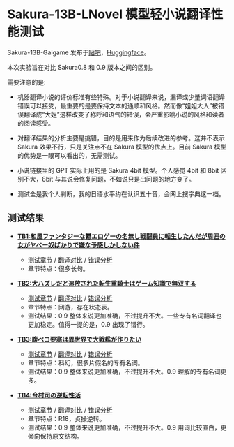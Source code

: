 # Sakura-13B-LNovel 模型轻小说翻译性能测试

Sakura-13B-Galgame 发布于[贴吧](https://tieba.baidu.com/p/8612129239)，[Huggingface](https://huggingface.co/SakuraLLM)。

本次实验旨在对比 Sakura0.8 和 0.9 版本之间的区别。

需要注意的是:

- 机器翻译小说的评价标准有些特殊。对于小说翻译来说，漏译或少量词语翻译错误可以接受，最重要的是要保持文本的通顺和风格。然而像“姐姐大人”被错误翻译成“大姐”这样改变了称呼和语气的错误，会严重影响小说的风格和读者的阅读感受。

- 对翻译结果的分析主要是挑错，目的是用来作为后续改进的参考。这并不表示 Sakura 效果不行，只是关注点不在 Sakura 模型的优点上。目前 Sakura 模型的优势是一眼可以看出的，无需测试。

- 小说链接里的 GPT 实际上用的是 Sakura 4bit 模型。个人感觉 4bit 和 8bit 区别不大，8bit 与其说会修复问题，不如说只是出问题的地方变了。

- 测试全是我个人判断，我的日语水平约在认识五十音，会网上搜字典这一档。

## 测试结果

- **[TB1:和風ファンタジーな鬱エロゲーの名無し戦闘員に転生したんだが周囲の女がヤベー奴ばかりで嫌な予感しかしない件](https://books.fishhawk.top/novel/hameln/232822)**

  - [测试章节](https://books.fishhawk.top/novel/hameln/232822/5) / [翻译对比](https://github.com/FishHawk/sakura-test/blob/main/tb1.translation.txt) / [错误分析](https://github.com/FishHawk/sakura-test/blob/main/tb1.report.md)
  - 章节特点：很多长句。

- **[TB2:大ハズレだと追放された転生重騎士はゲーム知識で無双する](https://books.fishhawk.top/novel/syosetu/n8465gx)**

  - [测试章节](https://books.fishhawk.top/novel/syosetu/n8465gx/18) / [翻译对比](https://github.com/FishHawk/sakura-test/blob/main/tb2.translation.txt) / [错误分析](https://github.com/FishHawk/sakura-test/blob/main/tb2.report.md)
  - 章节特点：网游，存在状态表。
  - 测试结果：0.9 整体来说更加准确，不过提升不大。一些专有名词翻译也更加稳定。值得一提的是，0.9 出现了错行。

- **[TB3:腹ペコ要塞は異世界で大戦艦が作りたい](https://books.fishhawk.top/novel/syosetu/n2749hf)**

  - [测试章节](https://books.fishhawk.top/novel/syosetu/n2749hf/4) / [翻译对比](https://github.com/FishHawk/sakura-test/blob/main/tb3.translation.txt) / [错误分析](https://github.com/FishHawk/sakura-test/blob/main/tb3.report.md)
  - 章节特点：科幻，很多片假名的专有名词。
  - 测试结果：0.9 整体来说更加准确，不过提升不大。0.9 理解的专有名词更多。

- **[TB4:今村司の逆転性活](https://books.fishhawk.top/novel/syosetu/n4885cd)**

  - [测试章节](https://books.fishhawk.top/novel/syosetu/n4885cd/2) / [翻译对比](https://github.com/FishHawk/sakura-test/blob/main/tb4.translation.txt) / [错误分析](https://github.com/FishHawk/sakura-test/blob/main/tb4.report.md)
  - 章节特点：R18，贞操逆转。
  - 测试结果：0.9 整体来说更加准确，不过提升不大。0.9 用词比较直白，更倾向保持原文结构。
